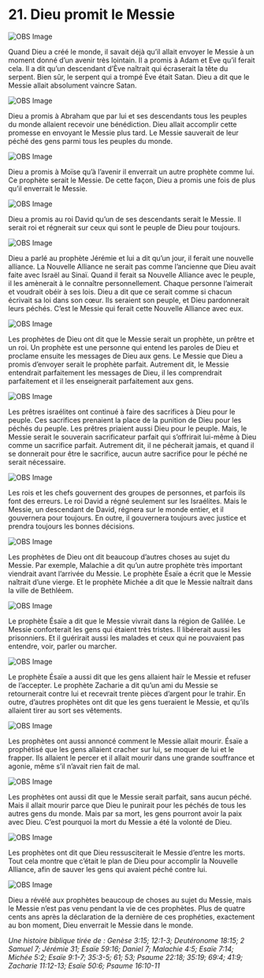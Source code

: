 # 21. Dieu promit le Messie

![OBS Image](https://cdn.door43.org/obs/jpg/360px/obs-en-21-01.jpg)

Quand Dieu a créé le monde, il savait déjà qu’il allait envoyer le Messie à un moment donné d’un avenir très lointain. Il a promis à Adam et Eve qu’il ferait cela. Il a dit qu’un descendant d’Ève naîtrait qui écraserait la tête du serpent. Bien sûr, le serpent qui a trompé Ève était Satan. Dieu a dit que le Messie allait absolument vaincre Satan.

![OBS Image](https://cdn.door43.org/obs/jpg/360px/obs-en-21-02.jpg)

Dieu a promis à Abraham que par lui et ses descendants tous les peuples du monde allaient recevoir une bénédiction. Dieu allait accomplir cette promesse en envoyant le Messie plus tard. Le Messie sauverait de leur péché des gens parmi tous les peuples du monde.

![OBS Image](https://cdn.door43.org/obs/jpg/360px/obs-en-21-03.jpg)

Dieu a promis à Moïse qu’à l’avenir il enverrait un autre prophète comme lui. Ce prophète serait le Messie. De cette façon, Dieu a promis une fois de plus qu’il enverrait le Messie.

![OBS Image](https://cdn.door43.org/obs/jpg/360px/obs-en-21-04.jpg)

Dieu a promis au roi David qu’un de ses descendants serait le Messie. Il serait roi et régnerait sur ceux qui sont le peuple de Dieu pour toujours.

![OBS Image](https://cdn.door43.org/obs/jpg/360px/obs-en-21-05.jpg)

Dieu a parlé au prophète Jérémie et lui a dit qu’un jour, il ferait une nouvelle alliance. La Nouvelle Alliance ne serait pas comme l’ancienne que Dieu avait faite avec Israël au Sinaï. Quand il ferait sa Nouvelle Alliance avec le peuple, il les amènerait à le connaître personnellement. Chaque personne l’aimerait et voudrait obéir à ses lois. Dieu a dit que ce serait comme si chacun écrivait sa loi dans son cœur. Ils seraient son peuple, et Dieu pardonnerait leurs péchés. C’est le Messie qui ferait cette Nouvelle Alliance avec eux.

![OBS Image](https://cdn.door43.org/obs/jpg/360px/obs-en-21-06.jpg)

Les prophètes de Dieu ont dit que le Messie serait un prophète, un prêtre et un roi. Un prophète est une personne qui entend les paroles de Dieu et proclame ensuite les messages de Dieu aux gens. Le Messie que Dieu a promis d’envoyer serait le prophète parfait. Autrement dit, le Messie entendrait parfaitement les messages de Dieu, il les comprendrait parfaitement et il les enseignerait parfaitement aux gens.

![OBS Image](https://cdn.door43.org/obs/jpg/360px/obs-en-21-07.jpg)

Les prêtres israélites ont continué à faire des sacrifices à Dieu pour le peuple. Ces sacrifices prenaient la place de la punition de Dieu pour les péchés du peuple. Les prêtres priaient aussi Dieu pour le peuple. Mais, le Messie serait le souverain sacrificateur parfait qui s’offrirait lui-même à Dieu comme un sacrifice parfait. Autrement dit, il ne pécherait jamais, et quand il se donnerait pour être le sacrifice, aucun autre sacrifice pour le péché ne serait nécessaire.

![OBS Image](https://cdn.door43.org/obs/jpg/360px/obs-en-21-08.jpg)

Les rois et les chefs gouvernent des groupes de personnes, et parfois ils font des erreurs. Le roi David a régné seulement sur les Israélites. Mais le Messie, un descendant de David, régnera sur le monde entier, et il gouvernera pour toujours. En outre, il gouvernera toujours avec justice et prendra toujours les bonnes décisions.

![OBS Image](https://cdn.door43.org/obs/jpg/360px/obs-en-21-09.jpg)

Les prophètes de Dieu ont dit beaucoup d’autres choses au sujet du Messie. Par exemple, Malachie a dit qu’un autre prophète très important viendrait avant l’arrivée du Messie. Le prophète Ésaïe a écrit que le Messie naîtrait d’une vierge. Et le prophète Michée a dit que le Messie naîtrait dans la ville de Bethléem.

![OBS Image](https://cdn.door43.org/obs/jpg/360px/obs-en-21-10.jpg)

Le prophète Ésaïe a dit que le Messie vivrait dans la région de Galilée. Le Messie conforterait les gens qui étaient très tristes. Il libérerait aussi les prisonniers. Et il guérirait aussi les malades et ceux qui ne pouvaient pas entendre, voir, parler ou marcher.

![OBS Image](https://cdn.door43.org/obs/jpg/360px/obs-en-21-11.jpg)

Le prophète Ésaïe a aussi dit que les gens allaient haïr le Messie et refuser de l’accepter. Le prophète Zacharie a dit qu’un ami du Messie se retournerait contre lui et recevrait trente pièces d’argent pour le trahir. En outre, d’autres prophètes ont dit que les gens tueraient le Messie, et qu’ils allaient tirer au sort ses vêtements.

![OBS Image](https://cdn.door43.org/obs/jpg/360px/obs-en-21-12.jpg)

Les prophètes ont aussi annoncé comment le Messie allait mourir. Ésaïe a prophétisé que les gens allaient cracher sur lui, se moquer de lui et le frapper. Ils allaient le percer et il allait mourir dans une grande souffrance et agonie, même s’il n’avait rien fait de mal.

![OBS Image](https://cdn.door43.org/obs/jpg/360px/obs-en-21-13.jpg)

Les prophètes ont aussi dit que le Messie serait parfait, sans aucun péché. Mais il allait mourir parce que Dieu le punirait pour les péchés de tous les autres gens du monde. Mais par sa mort, les gens pourront avoir la paix avec Dieu. C’est pourquoi la mort du Messie a été la volonté de Dieu.

![OBS Image](https://cdn.door43.org/obs/jpg/360px/obs-en-21-14.jpg)

Les prophètes ont dit que Dieu ressusciterait le Messie d’entre les morts. Tout cela montre que c’était le plan de Dieu pour accomplir la Nouvelle Alliance, afin de sauver les gens qui avaient péché contre lui.

![OBS Image](https://cdn.door43.org/obs/jpg/360px/obs-en-21-15.jpg)

Dieu a révélé aux prophètes beaucoup de choses au sujet du Messie, mais le Messie n’est pas venu pendant la vie de ces prophètes. Plus de quatre cents ans après la déclaration de la dernière de ces prophéties, exactement au bon moment, Dieu enverrait le Messie dans le monde.

_Une histoire biblique tirée de : Genèse 3:15; 12:1-3; Deutéronome 18:15; 2 Samuel 7; Jérémie 31; Esaïe 59:16; Daniel 7; Malachie 4:5; Esaïe 7:14; Michée 5:2; Esaïe 9:1-7; 35:3-5; 61; 53; Psaume 22:18; 35:19; 69:4; 41:9; Zacharie 11:12-13; Esaïe 50:6; Psaume 16:10-11_
